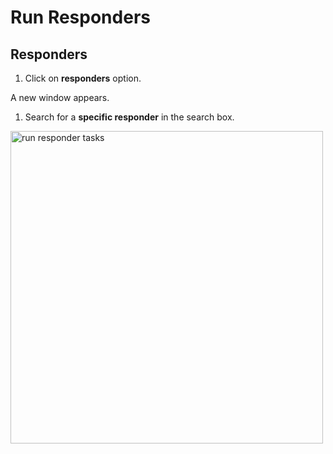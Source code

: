 # Run Responders

## Responders 

1. Click on **responders** option.

A new window appears. 

1. Search for a **specific responder** in the search box.

<img src="../images/run-responders-tasks.png" alt="run responder tasks" width="500" height="500"/>